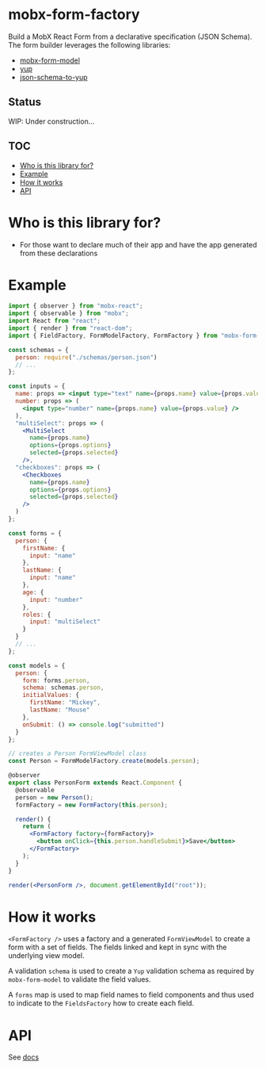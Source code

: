 # mobx-form-factory

Build a MobX React Form from a declarative specification (JSON Schema).
The form builder leverages the following libraries:

- [mobx-form-model](https://github.com/hrgui/mobx-form-model)
- [yup](https://github.com/jquense/yup)
- [json-schema-to-yup](https://www.npmjs.com/package/json-schema-to-yup)

## Status

WIP: Under construction...

## TOC

- [Who is this library for?](#who-is-this-library-for)
- [Example](#example)
- [How it works](#how-it-works)
- [API](#api)

# Who is this library for?

- For those want to declare much of their app and have the app generated from these declarations

# Example

```jsx
import { observer } from "mobx-react";
import { observable } from "mobx";
import React from "react";
import { render } from "react-dom";
import { FieldFactory, FormModelFactory, FormFactory } from "mobx-form-factory";

const schemas = {
  person: require("./schemas/person.json")
  // ...
};

const inputs = {
  name: props => <input type="text" name={props.name} value={props.value} />,
  number: props => (
    <input type="number" name={props.name} value={props.value} />
  ),
  "multiSelect": props => (
    <MultiSelect
      name={props.name}
      options={props.options}
      selected={props.selected}
    />,
  "checkboxes": props => (
    <Checkboxes
      name={props.name}
      options={props.options}
      selected={props.selected}
    />
  )
};

const forms = {
  person: {
    firstName: {
      input: "name"
    },
    lastName: {
      input: "name"
    },
    age: {
      input: "number"
    },
    roles: {
      input: "multiSelect"
    }
  }
  // ...
};

const models = {
  person: {
    form: forms.person,
    schema: schemas.person,
    initialValues: {
      firstName: "Mickey",
      lastName: "Mouse"
    },
    onSubmit: () => console.log("submitted")
  }
};

// creates a Person FormViewModel class
const Person = FormModelFactory.create(models.person);

@observer
export class PersonForm extends React.Component {
  @observable
  person = new Person();
  formFactory = new FormFactory(this.person);

  render() {
    return (
      <FormFactory factory={formFactory}>
        <button onClick={this.person.handleSubmit}>Save</button>
      </FormFactory>
    );
  }
}

render(<PersonForm />, document.getElementById("root"));
```

# How it works

`<FormFactory />` uses a factory and a generated `FormViewModel` to create a form with a set of fields. The fields linked and kept in sync with the underlying view model.

A validation `schema` is used to create a `Yup` validation schema as required by `mobx-form-model` to validate the field values.

A `forms` map is used to map field names to field components and thus used to indicate to the `FieldsFactory` how to create each field.

# API

See [docs](docs/README.md)
